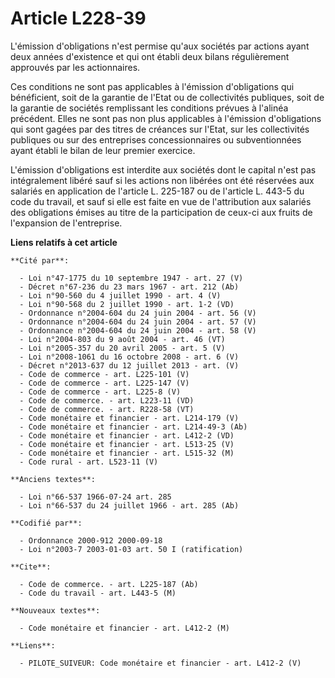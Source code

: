 # Article L228-39

L'émission d'obligations n'est permise qu'aux sociétés par actions ayant deux années d'existence et qui ont établi deux
bilans régulièrement approuvés par les actionnaires.

Ces conditions ne sont pas applicables à l'émission d'obligations qui bénéficient, soit de la garantie de l'Etat ou de
collectivités publiques, soit de la garantie de sociétés remplissant les conditions prévues à l'alinéa précédent. Elles ne
sont pas non plus applicables à l'émission d'obligations qui sont gagées par des titres de créances sur l'Etat, sur les
collectivités publiques ou sur des entreprises concessionnaires ou subventionnées ayant établi le bilan de leur premier
exercice.

L'émission d'obligations est interdite aux sociétés dont le capital n'est pas intégralement libéré sauf si les actions non
libérées ont été réservées aux salariés en application de l'article L. 225-187 ou de l'article L. 443-5 du code du travail,
et sauf si elle est faite en vue de l'attribution aux salariés des obligations émises au titre de la participation de ceux-ci
aux fruits de l'expansion de l'entreprise.

**Liens relatifs à cet article**

	**Cité par**:

	  - Loi n°47-1775 du 10 septembre 1947 - art. 27 (V)
	  - Décret n°67-236 du 23 mars 1967 - art. 212 (Ab)
	  - Loi n°90-560 du 4 juillet 1990 - art. 4 (V)
	  - Loi n°90-568 du 2 juillet 1990 - art. 1-2 (VD)
	  - Ordonnance n°2004-604 du 24 juin 2004 - art. 56 (V)
	  - Ordonnance n°2004-604 du 24 juin 2004 - art. 57 (V)
	  - Ordonnance n°2004-604 du 24 juin 2004 - art. 58 (V)
	  - Loi n°2004-803 du 9 août 2004 - art. 46 (VT)
	  - Loi n°2005-357 du 20 avril 2005 - art. 5 (V)
	  - Loi n°2008-1061 du 16 octobre 2008 - art. 6 (V)
	  - Décret n°2013-637 du 12 juillet 2013 - art. (V)
	  - Code de commerce - art. L225-101 (V)
	  - Code de commerce - art. L225-147 (V)
	  - Code de commerce - art. L225-8 (V)
	  - Code de commerce. - art. L223-11 (VD)
	  - Code de commerce. - art. R228-58 (VT)
	  - Code monétaire et financier - art. L214-179 (V)
	  - Code monétaire et financier - art. L214-49-3 (Ab)
	  - Code monétaire et financier - art. L412-2 (VD)
	  - Code monétaire et financier - art. L513-25 (V)
	  - Code monétaire et financier - art. L515-32 (M)
	  - Code rural - art. L523-11 (V)

	**Anciens textes**:

	  - Loi n°66-537 1966-07-24 art. 285
	  - Loi n°66-537 du 24 juillet 1966 - art. 285 (Ab)

	**Codifié par**:

	  - Ordonnance 2000-912 2000-09-18
	  - Loi n°2003-7 2003-01-03 art. 50 I (ratification)

	**Cite**:

	  - Code de commerce. - art. L225-187 (Ab)
	  - Code du travail - art. L443-5 (M)

	**Nouveaux textes**:

	  - Code monétaire et financier - art. L412-2 (M)

	**Liens**:

	  - PILOTE_SUIVEUR: Code monétaire et financier - art. L412-2 (V)
